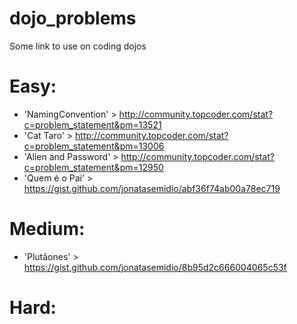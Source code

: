 # dojo_problems
Some link to use on coding dojos


Easy:
=====
* 'NamingConvention' > http://community.topcoder.com/stat?c=problem_statement&pm=13521
* 'Cat Taro' > http://community.topcoder.com/stat?c=problem_statement&pm=13006
* 'Alien and Password' > http://community.topcoder.com/stat?c=problem_statement&pm=12950
* 'Quem é o Pai' > https://gist.github.com/jonatasemidio/abf36f74ab00a78ec719

Medium:
=======
* 'Plutãones' > https://gist.github.com/jonatasemidio/8b95d2c666004065c53f

Hard:
=====
